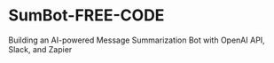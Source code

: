 # SumBot-FREE-CODE
Building an AI-powered Message Summarization Bot with OpenAI API, Slack, and Zapier
